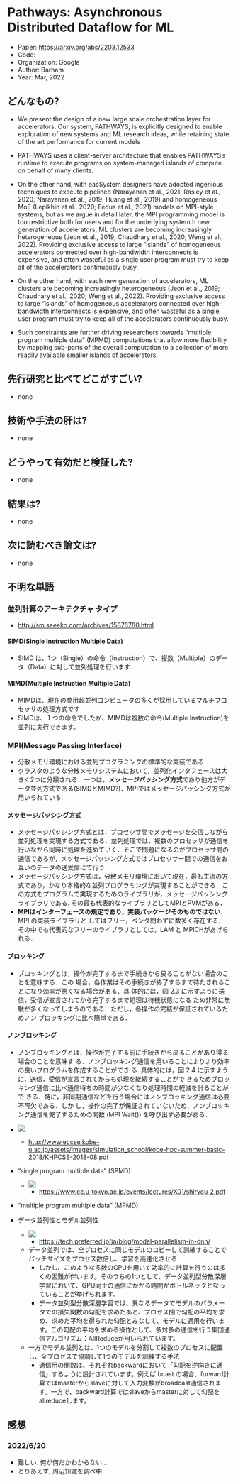 # Pathways: Asynchronous Distributed Dataflow for ML
- Paper: https://arxiv.org/abs/2203.12533
- Code: 
- Organization: Google
- Author: Barham
- Year: Mar, 2022

## どんなもの?
- We present the design of a new large scale orchestration layer for accelerators. Our system, PATHWAYS, is explicitly designed to enable exploration of new systems and ML research ideas, while retaining state of the art performance for current models
- PATHWAYS uses a client-server architecture that enables PATHWAYS’s runtime to execute programs on system-managed islands of compute on behalf of many clients.

- On the other hand, with eacSystem designers have adopted ingenious techniques to execute pipelined (Narayanan et al., 2021; Rasley et al., 2020; Narayanan et al., 2019; Huang et al., 2019) and homogeneous MoE (Lepikhin et al., 2020; Fedus et al., 2021) models on MPI-style systems, but as we argue in detail later, the MPI programming model is too restrictive both for users and for the underlying system.h new generation of accelerators, ML clusters are becoming increasingly heterogeneous (Jeon et al., 2019; Chaudhary et al., 2020; Weng et al., 2022). Providing exclusive access to large “islands” of homogeneous accelerators connected over high-bandwidth interconnects is expensive, and often wasteful as a single user program must try to keep all of the accelerators continuously busy.

- On the other hand, with each new generation of accelerators, ML clusters are becoming increasingly heterogeneous (Jeon et al., 2019; Chaudhary et al., 2020; Weng et al., 2022). Providing exclusive access to large “islands” of homogeneous accelerators connected over high-bandwidth interconnects is expensive, and often wasteful as a single user program must try to keep all of the accelerators continuously busy.
- Such constraints are further driving researchers towards “multiple program multiple data” (MPMD) computations that allow more flexibility by mapping sub-parts of the overall computation to a collection of more readily available smaller islands of accelerators.

## 先行研究と比べてどこがすごい?
- none

## 技術や手法の肝は?
- none

## どうやって有効だと検証した?
- none

## 結果は?
- none

## 次に読むべき論文は?
- none

## 不明な単語
### 並列計算のアーキテクチャ タイプ
- http://sm.seeeko.com/archives/15876780.html
#### SIMD(Single Instruction Multiple Data)
- SIMD は、1つ（Single）の命令（Instruction）で、複数（Multiple）のデータ（Data）に対して並列処理を行います.
#### MIMD(Multiple Instruction Multiple Data)
- MIMDは、現在の商用超並列コンピュータの多くが採用しているマルチプロセッサの処理方式です
- SIMDは、１つの命令でしたが、MIMDは複数の命令(Multiple Instruction)を並列に実行できます。

### MPI(Message Passing Interface)
- 分散メモリ環境における並列プログラミングの標準的な実装である
- クラスタのような分散メモリシステムにおいて，並列化インタフェースは大きく2つに分類される．一つは，**メッセージパッシング方式**であり他方がデータ並列方式である(SIMDとMIMD?)．MPIではメッセージパッシング方式が用いられている.
#### メッセージパッシング方式
- メッセージパッシング方式とは，プロセッサ間でメッセージを交信しながら並列処理を実現する方式である．並列処理では，複数のプロセッサが通信を行いながら同時に処理を進めていく．そこで問題になるのがプロセッサ間の通信であるが，メッセージパッシング方式ではプロセッサー間での通信をお互いのデータの送受信にて行う．
- メッセージパッシング方式は，分散メモリ環境において現在，最も主流の方式であり，かなり本格的な並列プログラミングが実現することができる．この方式をプログラムで実現するためのライブラリが，メッセージパッシングライブラリである. その最も代表的なライブラリとしてMPIとPVMがある．
- **MPIはインターフェースの規定であり，実装パッケージそのものではない**．MPI の実装ライブラリと してはフリー，ベンダ問わずに数多く存在する．その中でも代表的なフリーのライブラリとしては，LAM と MPICHがあげられる．
#### ブロッキング
- ブロッキングとは，操作が完了するまで手続きから戻ることがない場合のことを意味する．この 場合，各作業はその手続きが終了するまで待たされることになり効率が悪くなる場合がある．具 体的には，図 2.3 に示すように送信，受信が宣言されてから完了するまで処理は待機状態になる ため非常に無駄が多くなってしまうのである．ただし，各操作の完結が保証されているためノン ブロッキングに比べ簡単である．
#### ノンブロッキング
- ノンブロッキングとは，操作が完了する前に手続きから戻ることがあり得る場合のことを意味す る．ノンブロッキング通信を用いることによりより効率の良いプログラムを作成することができ る. 具体的には，図 2.4 に示すように，送信，受信が宣言されてからも処理を継続することがで きるためブロッキング通信に比べ通信待ちの時間が少なくなり処理時間の軽減を計ることがで きる．特に，非同期通信などを行う場合にはノンブロッキング通信は必要不可欠である．しか し，操作の完了が保証されていないため，ノンブロッキング通信を完了するための関数 (MPI Wait()) を呼び出す必要がある．

- ![](img/figure2.png)
  - http://www.eccse.kobe-u.ac.jp/assets/images/simulation_school/kobe-hpc-summer-basic-2018/KHPCSS-2018-08.pdf

- “single program multiple data” (SPMD)
  - ![](img/figure3.png)
    - https://www.cc.u-tokyo.ac.jp/events/lectures/X01/shiryou-2.pdf

- “multiple program multiple data” (MPMD)

- データ並列性とモデル並列性
  - ![](img/figure4.png)
    - https://tech.preferred.jp/ja/blog/model-parallelism-in-dnn/
  - データ並列では、全プロセスに同じモデルのコピーして訓練することでバッチサイズをプロセス数倍し、学習を高速化させる
    - しかし、このような多数のGPUを用いて効率的に計算を行うのは多くの困難が伴います。そのうちの1つとして、データ並列型分散深層学習において、GPU同士の通信にかかる時間がボトルネックとなっていることが挙げられます。
    - データ並列型分散深層学習では、異なるデータでモデルのパラメータでの損失関数の勾配を求めたあと、プロセス間で勾配の平均を求め、求めた平均を得られた勾配とみなして、モデルに適用を行います。この勾配の平均を求める操作として、多対多の通信を行う集団通信アルゴリズム：AllReduceが用いられています。
  - 一方でモデル並列とは、1つのモデルを分割して複数のプロセスに配置し、全プロセスで協調して1つのモデルを訓練する手法
    - 通信用の関数は、それぞれbackwardにおいて「勾配を逆向きに通信」するように設計されています。例えば bcast の場合、forward計算ではmasterからslaveに対して入力変数がbroadcast通信されます。一方で、backward計算ではslaveからmasterに対して勾配をallreduceします。

## 感想
### 2022/6/20
- 難しい. 何が何だかわからない...
- とりあえず, 周辺知識を調べ中.
